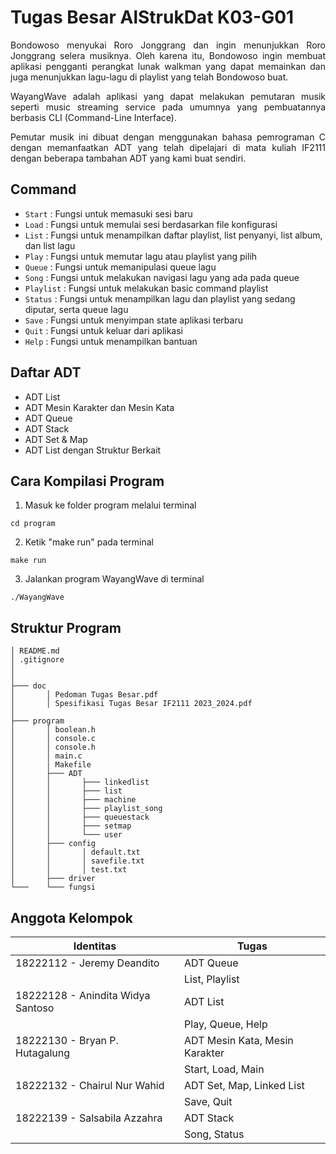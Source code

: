 # Tugas Besar AlStrukDat K03-G01

<p align="justify"> Bondowoso menyukai Roro Jonggrang dan ingin menunjukkan Roro Jonggrang selera musiknya. Oleh karena itu, Bondowoso ingin membuat aplikasi pengganti perangkat lunak walkman yang  dapat memainkan dan juga menunjukkan lagu-lagu di playlist yang telah Bondowoso buat. </p>

<p align="justify"> WayangWave adalah aplikasi yang dapat melakukan pemutaran musik seperti music streaming service pada umumnya yang pembuatannya berbasis CLI (Command-Line Interface). </p>

<p align="justify"> Pemutar musik ini dibuat dengan menggunakan bahasa pemrograman C dengan memanfaatkan ADT yang telah dipelajari di mata kuliah IF2111 dengan beberapa tambahan ADT yang kami buat sendiri.  </p>

## Command
* `Start` : Fungsi untuk memasuki sesi baru
* `Load` : Fungsi untuk memulai sesi berdasarkan file konfigurasi
* `List` : Fungsi untuk menampilkan daftar playlist, list penyanyi, list album, dan list lagu
* `Play` : Fungsi untuk memutar lagu atau playlist yang pilih 
* `Queue` : Fungsi untuk memanipulasi queue lagu
* `Song` : Fungsi untuk melakukan navigasi lagu yang ada pada queue
* `Playlist` : Fungsi untuk melakukan basic command playlist
* `Status` : Fungsi untuk menampilkan lagu dan playlist yang sedang diputar, serta queue lagu
* `Save` : Fungsi untuk menyimpan state aplikasi terbaru
* `Quit` : Fungsi untuk keluar dari aplikasi
* `Help` : Fungsi untuk menampilkan bantuan

## Daftar ADT
* ADT List
* ADT Mesin Karakter dan Mesin Kata
* ADT Queue
* ADT Stack
* ADT Set & Map
* ADT List dengan Struktur Berkait

## Cara Kompilasi Program
1. Masuk ke folder program melalui terminal
```
cd program
```
2. Ketik "make run" pada terminal
```
make run
```
3. Jalankan program WayangWave di terminal
```
./WayangWave
```

## Struktur Program
```
│ README.md
│ .gitignore
│
│
├─── doc
│       │ Pedoman Tugas Besar.pdf
│       │ Spesifikasi Tugas Besar IF2111 2023_2024.pdf
│
├─── program
│       │ boolean.h
│       │ console.c
│       │ console.h
│       │ main.c
│       │ Makefile
│       ├─── ADT
│       │       ├─── linkedlist
│       │       ├─── list
│       │       ├─── machine
│       │       ├─── playlist_song
│       │       ├─── queuestack
│       │       ├─── setmap
│       │       └─── user
│       ├─── config
│       │       │ default.txt
│       │       │ savefile.txt
│       │       │ test.txt
│       ├─── driver
└───    └─── fungsi
```

## Anggota Kelompok
| Identitas                          | Tugas |
| -----------------------------------|-----------------|
| 18222112 - Jeremy Deandito         | ADT Queue       |
|                                    | List, Playlist  |
| 18222128 - Anindita Widya Santoso  | ADT List        |
|                                    | Play, Queue, Help|
| 18222130 - Bryan P. Hutagalung     | ADT Mesin Kata, Mesin Karakter |
|                                    | Start, Load, Main |
| 18222132 - Chairul Nur Wahid       | ADT Set, Map, Linked List |
|                                    | Save, Quit  |
| 18222139 - Salsabila Azzahra       | ADT Stack |
|                                    | Song, Status |